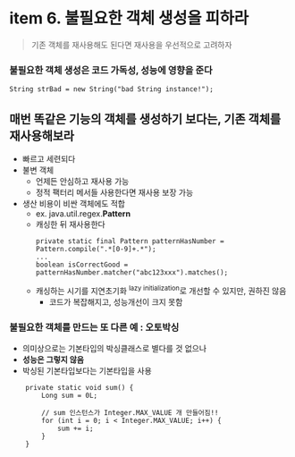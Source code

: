 <h1>item 6. 불필요한 객체 생성을 피하라</h1>

> 기존 객체를 재사용해도 된다면 재사용을 우선적으로 고려하자

<h3>불필요한 객체 생성은 코드 가독성, 성능에 영향을 준다</h3>

~~~~
String strBad = new String("bad String instance!");
~~~~

<h2>매번 똑같은 기능의 객체를 생성하기 보다는, 기존 객체를 재사용해보라</h2>

- 빠르고 세련되다
- 불변 객체
    - 언제든 안심하고 재사용 가능
    - 정적 팩터리 메서들 사용한다면 재사용 보장 가능
- 생산 비용이 비싼 객체에도 적합
    - ex. java.util.regex.**Pattern**
    - 캐싱한 뒤 재사용한다
      ~~~~
      private static final Pattern patternHasNumber = Pattern.compile(".*[0-9]+.*");
      ...
      boolean isCorrectGood = patternHasNumber.matcher("abc123xxx").matches();
      ~~~~
    - 캐싱하는 시기를 지연초기화 <sup>lazy initialization</sup>로 개선할 수 있지만, 권하진 않음
        - 코드가 복잡해지고, 성능개선이 크지 못함

<h3>불필요한 객체를 만드는 또 다른 예 : 오토박싱</h3>

- 의미상으로는 기본타입의 박싱클래스로 별다를 것 없으나
- **성능은 그렇지 않음**
- 박싱된 기본타입보다는 기본타입을 사용

~~~
    private static void sum() {
        Long sum = 0L; 
        
        // sum 인스턴스가 Integer.MAX_VALUE 개 만들어짐!!
        for (int i = 0; i < Integer.MAX_VALUE; i++) {
            sum += i;
        }
    }
~~~~
